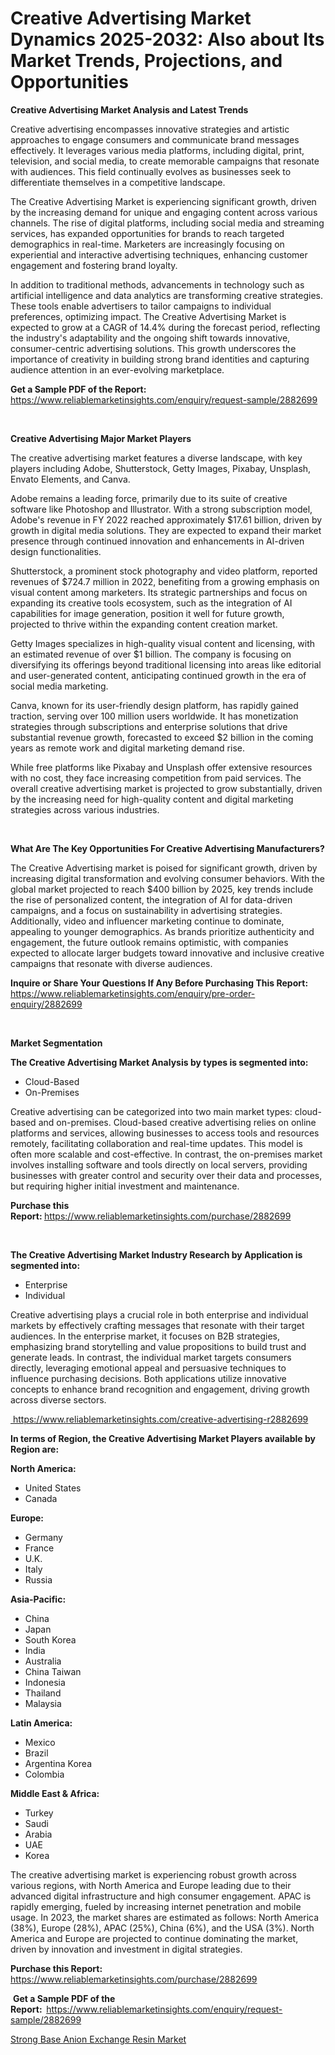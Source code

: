 <p><h1>Creative Advertising Market Dynamics 2025-2032: Also about Its Market Trends, Projections, and Opportunities</h1></p><p><strong>Creative Advertising Market Analysis and Latest Trends</strong></p>
<p><p>Creative advertising encompasses innovative strategies and artistic approaches to engage consumers and communicate brand messages effectively. It leverages various media platforms, including digital, print, television, and social media, to create memorable campaigns that resonate with audiences. This field continually evolves as businesses seek to differentiate themselves in a competitive landscape.</p><p>The Creative Advertising Market is experiencing significant growth, driven by the increasing demand for unique and engaging content across various channels. The rise of digital platforms, including social media and streaming services, has expanded opportunities for brands to reach targeted demographics in real-time. Marketers are increasingly focusing on experiential and interactive advertising techniques, enhancing customer engagement and fostering brand loyalty.</p><p>In addition to traditional methods, advancements in technology such as artificial intelligence and data analytics are transforming creative strategies. These tools enable advertisers to tailor campaigns to individual preferences, optimizing impact. The Creative Advertising Market is expected to grow at a CAGR of 14.4% during the forecast period, reflecting the industry's adaptability and the ongoing shift towards innovative, consumer-centric advertising solutions. This growth underscores the importance of creativity in building strong brand identities and capturing audience attention in an ever-evolving marketplace.</p></p>
<p><strong>Get a Sample PDF of the Report:&nbsp;</strong> <a href="https://www.reliablemarketinsights.com/enquiry/request-sample/2882699?utm_campaign=2531&utm_medium=2&utm_source=Github&utm_content=ia&utm_term=13032025&utm_id=creative-advertising">https://www.reliablemarketinsights.com/enquiry/request-sample/2882699</a></p>
<p>&nbsp;</p>
<p><strong>Creative Advertising Major Market Players</strong></p>
<p><p>The creative advertising market features a diverse landscape, with key players including Adobe, Shutterstock, Getty Images, Pixabay, Unsplash, Envato Elements, and Canva. </p><p>Adobe remains a leading force, primarily due to its suite of creative software like Photoshop and Illustrator. With a strong subscription model, Adobe's revenue in FY 2022 reached approximately $17.61 billion, driven by growth in digital media solutions. They are expected to expand their market presence through continued innovation and enhancements in AI-driven design functionalities.</p><p>Shutterstock, a prominent stock photography and video platform, reported revenues of $724.7 million in 2022, benefiting from a growing emphasis on visual content among marketers. Its strategic partnerships and focus on expanding its creative tools ecosystem, such as the integration of AI capabilities for image generation, position it well for future growth, projected to thrive within the expanding content creation market.</p><p>Getty Images specializes in high-quality visual content and licensing, with an estimated revenue of over $1 billion. The company is focusing on diversifying its offerings beyond traditional licensing into areas like editorial and user-generated content, anticipating continued growth in the era of social media marketing.</p><p>Canva, known for its user-friendly design platform, has rapidly gained traction, serving over 100 million users worldwide. It has monetization strategies through subscriptions and enterprise solutions that drive substantial revenue growth, forecasted to exceed $2 billion in the coming years as remote work and digital marketing demand rise.</p><p>While free platforms like Pixabay and Unsplash offer extensive resources with no cost, they face increasing competition from paid services. The overall creative advertising market is projected to grow substantially, driven by the increasing need for high-quality content and digital marketing strategies across various industries.</p></p>
<p>&nbsp;</p>
<p><strong>What Are The Key Opportunities For Creative Advertising Manufacturers?</strong></p>
<p><p>The Creative Advertising market is poised for significant growth, driven by increasing digital transformation and evolving consumer behaviors. With the global market projected to reach $400 billion by 2025, key trends include the rise of personalized content, the integration of AI for data-driven campaigns, and a focus on sustainability in advertising strategies. Additionally, video and influencer marketing continue to dominate, appealing to younger demographics. As brands prioritize authenticity and engagement, the future outlook remains optimistic, with companies expected to allocate larger budgets toward innovative and inclusive creative campaigns that resonate with diverse audiences.</p></p>
<p><strong>Inquire or Share Your Questions If Any Before Purchasing This Report:</strong> <a href="https://www.reliablemarketinsights.com/enquiry/pre-order-enquiry/2882699?utm_campaign=2531&utm_medium=2&utm_source=Github&utm_content=ia&utm_term=13032025&utm_id=creative-advertising">https://www.reliablemarketinsights.com/enquiry/pre-order-enquiry/2882699</a></p>
<p>&nbsp;</p>
<p><strong>Market Segmentation</strong></p>
<p><strong>The Creative Advertising Market Analysis by types is segmented into:</strong></p>
<p><ul><li>Cloud-Based</li><li>On-Premises</li></ul></p>
<p><p>Creative advertising can be categorized into two main market types: cloud-based and on-premises. Cloud-based creative advertising relies on online platforms and services, allowing businesses to access tools and resources remotely, facilitating collaboration and real-time updates. This model is often more scalable and cost-effective. In contrast, the on-premises market involves installing software and tools directly on local servers, providing businesses with greater control and security over their data and processes, but requiring higher initial investment and maintenance.</p></p>
<p><strong>Purchase this Report:&nbsp;</strong><a href="https://www.reliablemarketinsights.com/purchase/2882699?utm_campaign=2531&utm_medium=2&utm_source=Github&utm_content=ia&utm_term=13032025&utm_id=creative-advertising">https://www.reliablemarketinsights.com/purchase/2882699</a></p>
<p>&nbsp;</p>
<p><strong>The Creative Advertising Market Industry Research by Application is segmented into:</strong></p>
<p><ul><li>Enterprise</li><li>Individual</li></ul></p>
<p><p>Creative advertising plays a crucial role in both enterprise and individual markets by effectively crafting messages that resonate with their target audiences. In the enterprise market, it focuses on B2B strategies, emphasizing brand storytelling and value propositions to build trust and generate leads. In contrast, the individual market targets consumers directly, leveraging emotional appeal and persuasive techniques to influence purchasing decisions. Both applications utilize innovative concepts to enhance brand recognition and engagement, driving growth across diverse sectors.</p></p>
<p><a href="https://www.reliablemarketinsights.com/creative-advertising-r2882699?utm_campaign=2531&utm_medium=2&utm_source=Github&utm_content=ia&utm_term=13032025&utm_id=creative-advertising">&nbsp;https://www.reliablemarketinsights.com/creative-advertising-r2882699</a></p>
<p><strong>In terms of Region, the Creative Advertising Market Players available by Region are:</strong></p>
<p>
    <p> <strong> North America: </strong>
        <ul>
            <li>United States</li>
            <li>Canada</li>
        </ul>
        </p> 
    <p> <strong> Europe: </strong>
        <ul>
            <li>Germany</li>
            <li>France</li>
            <li>U.K.</li>
            <li>Italy</li>
            <li>Russia</li>
        </ul>
        </p> 
    <p> <strong> Asia-Pacific: </strong>
        <ul>
            <li>China</li>
            <li>Japan</li>
            <li>South Korea</li>
            <li>India</li>
            <li>Australia</li>
            <li>China Taiwan</li>
            <li>Indonesia</li>
            <li>Thailand</li>
            <li>Malaysia</li>
        </ul>
        </p> 
    <p> <strong> Latin America: </strong>
        <ul>
            <li>Mexico</li>
            <li>Brazil</li>
            <li>Argentina Korea</li>
            <li>Colombia</li>
        </ul>
        </p> 
    <p> <strong> Middle East & Africa: </strong>
        <ul>
            <li>Turkey</li>
            <li>Saudi</li>
            <li>Arabia</li>
            <li>UAE</li>
            <li>Korea</li>
        </ul>
    </p>
    </p>
<p><p>The creative advertising market is experiencing robust growth across various regions, with North America and Europe leading due to their advanced digital infrastructure and high consumer engagement. APAC is rapidly emerging, fueled by increasing internet penetration and mobile usage. In 2023, the market shares are estimated as follows: North America (38%), Europe (28%), APAC (25%), China (6%), and the USA (3%). North America and Europe are projected to continue dominating the market, driven by innovation and investment in digital strategies.</p></p>
<p><strong>Purchase this Report: </strong><a href="https://www.reliablemarketinsights.com/purchase/2882699?utm_campaign=2531&utm_medium=2&utm_source=Github&utm_content=ia&utm_term=13032025&utm_id=creative-advertising">https://www.reliablemarketinsights.com/purchase/2882699</a></p>
<p>&nbsp;<strong>Get a Sample PDF of the Report:&nbsp;&nbsp;</strong><a href="https://www.reliablemarketinsights.com/enquiry/request-sample/2882699?utm_campaign=2531&utm_medium=2&utm_source=Github&utm_content=ia&utm_term=13032025&utm_id=creative-advertising">https://www.reliablemarketinsights.com/enquiry/request-sample/2882699</a></p>
<p><strong></strong></p>
<p><p><a href="https://github.com/janraimondo83/Market-Research-Report-List-1/blob/main/strong-base-anion-exchange-resin-market.md?utm_campaign=2531&utm_medium=2&utm_source=Github&utm_content=ia&utm_term=13032025&utm_id=creative-advertising">Strong Base Anion Exchange Resin Market</a></p></p>
